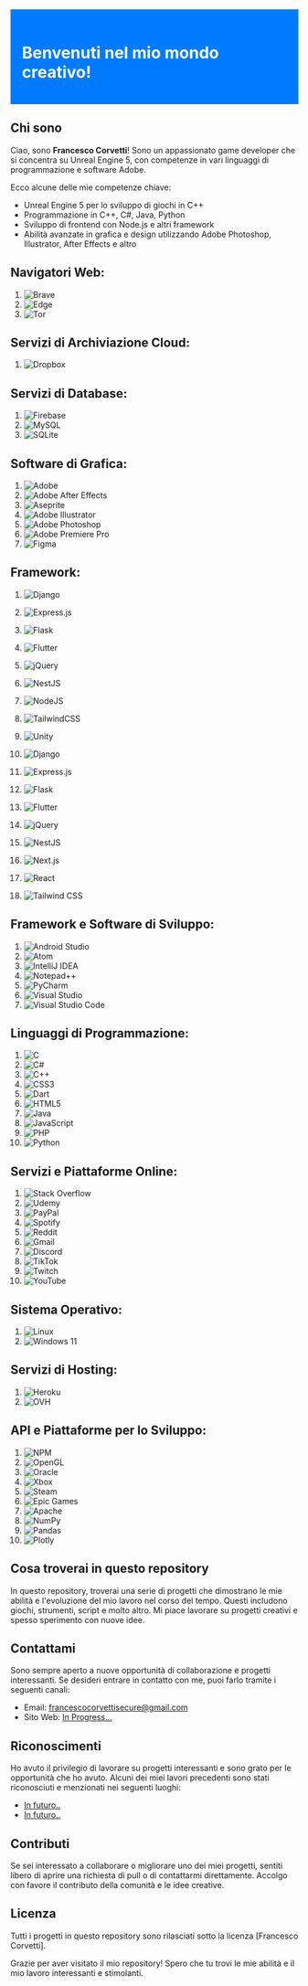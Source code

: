 <!-- Intestazione colorata -->
<div style="background-color: #007BFF; padding: 20px;">
  <h1 style="color: white;">Benvenuti nel mio mondo creativo!</h1>
</div>

## Chi sono

Ciao, sono **Francesco Corvetti**! Sono un appassionato game developer che si concentra su Unreal Engine 5, con competenze in vari linguaggi di programmazione e software Adobe.

Ecco alcune delle mie competenze chiave:

- Unreal Engine 5 per lo sviluppo di giochi in C++
- Programmazione in C++, C#, Java, Python
- Sviluppo di frontend con Node.js e altri framework
- Abilità avanzate in grafica e design utilizzando Adobe Photoshop, Illustrator, After Effects e altro

## Navigatori Web:
1. ![Brave](https://img.shields.io/badge/Brave-FB542B?style=for-the-badge&logo=Brave&logoColor=white)
2. ![Edge](https://img.shields.io/badge/Edge-0078D7?style=for-the-badge&logo=Microsoft-edge&logoColor=white)
3. ![Tor](https://img.shields.io/badge/Tor-7D4698?style=for-the-badge&logo=Tor-Browser&logoColor=white)

## Servizi di Archiviazione Cloud:
1. ![Dropbox](https://img.shields.io/badge/Dropbox-%233B4D98.svg?style=for-the-badge&logo=Dropbox&logoColor=white)

## Servizi di Database:
1. ![Firebase](https://img.shields.io/badge/Firebase-039BE5?style=for-the-badge&logo=Firebase&logoColor=white)
2. ![MySQL](https://img.shields.io/badge/mysql-%2300f.svg?style=for-the-badge&logo=mysql&logoColor=white)
3. ![SQLite](https://img.shields.io/badge/sqlite-%2307405e.svg?style=for-the-badge&logo=sqlite&logoColor=white)

## Software di Grafica:
1. ![Adobe](https://img.shields.io/badge/adobe-%23FF0000.svg?style=for-the-badge&logo=adobe&logoColor=white)
2. ![Adobe After Effects](https://img.shields.io/badge/Adobe%20After%20Effects-9999FF.svg?style=for-the-badge&logo=Adobe%20After%20Effects&logoColor=white)
3. ![Aseprite](https://img.shields.io/badge/Aseprite-FFFFFF?style=for-the-badge&logo=Aseprite&logoColor=#7D929E)
4. ![Adobe Illustrator](https://img.shields.io/badge/adobe%20illustrator-%23FF9A00.svg?style=for-the-badge&logo=adobe%20illustrator&logoColor=white)
5. ![Adobe Photoshop](https://img.shields.io/badge/adobe%20photoshop-%2331A8FF.svg?style=for-the-badge&logo=adobe%20photoshop&logoColor=white)
6. ![Adobe Premiere Pro](https://img.shields.io/badge/Adobe%20Premiere%20Pro-9999FF.svg?style=for-the-badge&logo=Adobe%20Premiere%20Pro&logoColor=white)
7. ![Figma](https://img.shields.io/badge/figma-%23F24E1E.svg?style=for-the-badge&logo=figma&logoColor=white)

## Framework:
1. ![Django](https://img.shields.io/badge/django-%23092E20.svg?style=for-the-badge&logo=django&logoColor=white)
2. ![Express.js](https://img.shields.io/badge/express.js-%23404d59.svg?style=for-the-badge&logo=express&logoColor=%2361DAFB)
3. ![Flask](https://img.shields.io/badge/flask-%23000.svg?style=for-the-badge&logo=flask&logoColor=white)
4. ![Flutter](https://img.shields.io/badge/Flutter-%2302569B.svg?style=for-the-badge&logo=Flutter&logoColor=white)
5. ![jQuery](https://img.shields.io/badge/jquery-%230769AD.svg?style=for-the-badge&logo=jquery&logoColor=white)
6. ![NestJS](https://img.shields.io/badge/nestjs-%23E0234E.svg?style=for-the-badge&logo=nestjs&logoColor=white)
7. ![NodeJS](https://img.shields.io/badge/node.js-6DA55F?style=for-the-badge&logo=node.js&logoColor=white)
8. ![TailwindCSS](https://img.shields.io/badge/tailwindcss-%2338B2AC.svg?style=for-the-badge&logo=tailwind-css&logoColor=white)
9. ![Unity](https://img.shields.io/badge/unity-%23000000.svg?style=for-the-badge&logo=unity&logoColor=white)

1. ![Django](https://img.shields.io/badge/django-%23092E20.svg?style=for-the-badge&logo=django&logoColor=white)
2. ![Express.js](https://img.shields.io/badge/express.js-%23404d59.svg?style=for-the-badge&logo=express&logoColor=%2361DAFB)
3. ![Flask](https://img.shields.io/badge/flask-%23000.svg?style=for-the-badge&logo=flask&logoColor=white)
4. ![Flutter](https://img.shields.io/badge/Flutter-%2302569B.svg?style=for-the-badge&logo=Flutter&logoColor=white)
5. ![jQuery](https://img.shields.io/badge/jquery-%230769AD.svg?style=for-the-badge&logo=jquery&logoColor=white)
6. ![NestJS](https://img.shields.io/badge/nestjs-%23E0234E.svg?style=for-the-badge&logo=nestjs&logoColor=white)
7. ![Next.js](https://img.shields.io/badge/Next.js-000000?style=for-the-badge&logo=next.js&logoColor=white)
8. ![React](https://img.shields.io/badge/React-%2302569B.svg?style=for-the-badge&logo=React&logoColor=white)
9. ![Tailwind CSS](https://img.shields.io/badge/tailwindcss-%2338B2AC.svg?style=for-the-badge&logo=tailwind-css&logoColor=white)

## Framework e Software di Sviluppo:
1. ![Android Studio](https://img.shields.io/badge/Android%20Studio-3DDC84.svg?style=for-the-badge&logo=android-studio&logoColor=white)
2. ![Atom](https://img.shields.io/badge/Atom-%2366595C.svg?style=for-the-badge&logo=atom&logoColor=white)
3. ![IntelliJ IDEA](https://img.shields.io/badge/IntelliJIDEA-000000.svg?style=for-the-badge&logo=intellij-idea&logoColor=white)
4. ![Notepad++](https://img.shields.io/badge/Notepad++-90E59A.svg?style=for-the-badge&logo=notepad%2b%2b&logoColor=black)
5. ![PyCharm](https://img.shields.io/badge/pycharm-143?style=for-the-badge&logo=pycharm&logoColor=black&color=black&labelColor=green)
6. ![Visual Studio](https://img.shields.io/badge/Visual%20Studio-5C2D91.svg?style=for-the-badge&logo=visual-studio&logoColor=white)
7. ![Visual Studio Code](https://img.shields.io/badge/Visual%20Studio%20Code-0078d7.svg?style=for-the-badge&logo=visual-studio-code&logoColor=white)

## Linguaggi di Programmazione:
1. ![C](https://img.shields.io/badge/c-%2300599C.svg?style=for-the-badge&logo=c&logoColor=white)
2. ![C#](https://img.shields.io/badge/c%23-%23239120.svg?style=for-the-badge&logo=c-sharp&logoColor=white)
3. ![C++](https://img.shields.io/badge/c++-%2300599C.svg?style=for-the-badge&logo=c%2B%2B&logoColor=white)
4. ![CSS3](https://img.shields.io/badge/css3-%231572B6.svg?style=for-the-badge&logo=css3&logoColor=white)
5. ![Dart](https://img.shields.io/badge/dart-%230175C2.svg?style=for-the-badge&logo=dart&logoColor=white)
6. ![HTML5](https://img.shields.io/badge/html5-%23E34F26.svg?style=for-the-badge&logo=html5&logoColor=white)
7. ![Java](https://img.shields.io/badge/java-%23ED8B00.svg?style=for-the-badge&logo=openjdk&logoColor=white)
8. ![JavaScript](https://img.shields.io/badge/javascript-%23323330.svg?style=for-the-badge&logo=javascript&logoColor=%23F7DF1E)
9. ![PHP](https://img.shields.io/badge/php-%23777BB4.svg?style=for-the-badge&logo=php&logoColor=white)
10. ![Python](https://img.shields.io/badge/python-3670A0?style=for-the-badge&logo=python&logoColor=ffdd54)

## Servizi e Piattaforme Online:
1. ![Stack Overflow](https://img.shields.io/badge/-Stackoverflow-FE7A16?style=for-the-badge&logo=stack-overflow&logoColor=white)
2. ![Udemy](https://img.shields.io/badge/Udemy-A435F0?style=for-the-badge&logo=Udemy&logoColor=white)
3. ![PayPal](https://img.shields.io/badge/PayPal-00457C?style=for-the-badge&logo=paypal&logoColor=white)
4. ![Spotify](https://img.shields.io/badge/Spotify-1ED760?style=for-the-badge&logo=spotify&logoColor=white)
5. ![Reddit](https://img.shields.io/badge/Reddit-FF4500?style=for-the-badge&logo=reddit&logoColor=white)
6. ![Gmail](https://img.shields.io/badge/Gmail-D14836?style=for-the-badge&logo=gmail&logoColor=white)
7. ![Discord](https://img.shields.io/badge/Discord-%235865F2.svg?style=for-the-badge&logo=discord&logoColor=white)
8. ![TikTok](https://img.shields.io/badge/TikTok-%23000000.svg?style=for-the-badge&logo=TikTok&logoColor=white)
9. ![Twitch](https://img.shields.io/badge/Twitch-%239146FF.svg?style=for-the-badge&logo=Twitch&logoColor=white)
10. ![YouTube](https://img.shields.io/badge/YouTube-%23FF0000.svg?style=for-the-badge&logo=YouTube&logoColor=white)

## Sistema Operativo:
1. ![Linux](https://img.shields.io/badge/Linux-FCC624?style=for-the-badge&logo=linux&logoColor=black)
2. ![Windows 11](https://img.shields.io/badge/Windows%2011-%230079d5.svg?style=for-the-badge&logo=Windows%2011&logoColor=white)

## Servizi di Hosting:
1. ![Heroku](https://img.shields.io/badge/heroku-%23430098.svg?style=for-the-badge&logo=heroku&logoColor=white)
2. ![OVH](https://img.shields.io/badge/ovh-%23123F6D.svg?style=for-the-badge&logo=ovh&logoColor=#123F6D)

## API e Piattaforme per lo Sviluppo:
1. ![NPM](https://img.shields.io/badge/NPM-%23CB3837.svg?style=for-the-badge&logo=npm&logoColor=white)
2. ![OpenGL](https://img.shields.io/badge/OpenGL-%23FFFFFF.svg?style=for-the-badge&logo=opengl)
3. ![Oracle](https://img.shields.io/badge/Oracle-F80000?style=for-the-badge&logo=oracle&logoColor=white)
4. ![Xbox](https://img.shields.io/badge/xbox-%23107C10.svg?style=for-the-badge&logo=xbox&logoColor=white)
5. ![Steam](https://img.shields.io/badge/steam-%23000000.svg?style=for-the-badge&logo=steam&logoColor=white)
6. ![Epic Games](https://img.shields.io/badge/epicgames-%23313131.svg?style=for-the-badge&logo=epicgames&logoColor=white)
7. ![Apache](https://img.shields.io/badge/apache-%23D42029.svg?style=for-the-badge&logo=apache&logoColor=white)
8. ![NumPy](https://img.shields.io/badge/numpy-%23013243.svg?style=for-the-badge&logo=numpy&logoColor=white)
9. ![Pandas](https://img.shields.io/badge/pandas-%23150458.svg?style=for-the-badge&logo=pandas&logoColor=white)
10. ![Plotly](https://img.shields.io/badge/Plotly-%233F4F75.svg?style=for-the-badge&logo=plotly&logoColor=white)


## Cosa troverai in questo repository

In questo repository, troverai una serie di progetti che dimostrano le mie abilità e l'evoluzione del mio lavoro nel corso del tempo. Questi includono giochi, strumenti, script e molto altro. Mi piace lavorare su progetti creativi e spesso sperimento con nuove idee.

## Contattami

Sono sempre aperto a nuove opportunità di collaborazione e progetti interessanti. Se desideri entrare in contatto con me, puoi farlo tramite i seguenti canali:

- Email: [francescocorvettisecure@gmail.com](mailto:francescocorvettisecure@gmail.com)
- Sito Web: [In Progress...](https://www.google.com)

## Riconoscimenti

Ho avuto il privilegio di lavorare su progetti interessanti e sono grato per le opportunità che ho avuto. Alcuni dei miei lavori precedenti sono stati riconosciuti e menzionati nei seguenti luoghi:

- [In futuro.. ](link_alla_menzione2)
- [In futuro.. ](link_alla_menzione2)

## Contributi

Se sei interessato a collaborare o migliorare uno dei miei progetti, sentiti libero di aprire una richiesta di pull o di contattarmi direttamente. Accolgo con favore il contributo della comunità e le idee creative.

## Licenza

Tutti i progetti in questo repository sono rilasciati sotto la licenza [Francesco Corvetti].

Grazie per aver visitato il mio repository! Spero che tu trovi le mie abilità e il mio lavoro interessanti e stimolanti.
